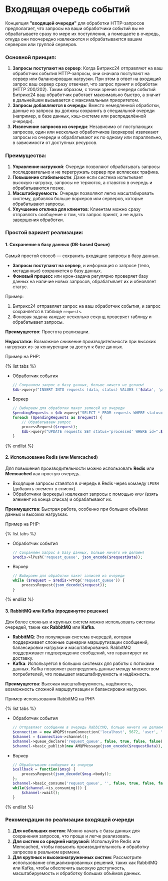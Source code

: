 # Входящая очередь событий

Концепция **"входящей очереди"** для обработки HTTP-запросов предполагает, что запросы на ваши обработчики событий вы не обрабатываете сразу по мере их поступления, а помещаете в очередь, откуда они поочередно извлекаются и обрабатываются вашим сервером или группой серверов. 

### Основной принцип:

1. **Запросы поступают на сервер**: Когда Битрикс24 отправляют на ваш обработчик события HTTP-запросы, они сначала поступают на сервер или балансировщик нагрузки. При этом в ответ на входящий запрос ваш сервер сразу отвечает, что запрос принят и обработан (HTTP 200/202). Таким образом, с точки зрения очереди событий Битрикс24 ваш обработчик работает максимально быстро, а значит в дальнейшем вызывается с максимальным приоритетом.
2. **Запросы добавляются в очередь**: Вместо немедленной обработки, данные из запроса вы должны сохранить в специальной очереди (например, в базе данных, кэш-системе или распределённой очереди).
3. **Извлечение запросов из очереди**: Независимо от поступающих запросов, один или несколько обработчиков (воркеров) извлекают запросы из очереди и обрабатывают их по одному или параллельно, в зависимости от доступных ресурсов.

### Преимущества:

1. **Управление нагрузкой**: Очереди позволяют обрабатывать запросы последовательно и не перегружать сервер при всплесках трафика.
2. **Повышение стабильности**: Даже если система испытывает высокую нагрузку, запросы не теряются, а ставятся в очередь и обрабатываются позже.
3. **Масштабируемость**: Очереди позволяют легко масштабировать систему, добавляя больше воркеров или серверов, которые обрабатывают запросы.
4. **Улучшение отклика для клиентов**: Клиентам можно сразу отправлять сообщение о том, что запрос принят, а не ждать завершения обработки.

### Простой вариант реализации:

#### 1. **Сохранение в базу данных (DB-based Queue)**

Самый простой способ — сохранить входящие запросы в базу данных.

- **Запросы поступают на сервер**, и информация о запросе (тело, метаданные) сохраняется в базу данных.
- **Фоновый процесс** или крон-задача регулярно проверяет базу данных на наличие новых запросов, обрабатывает их и обновляет статус.
  
Пример:

1. Битрикс24 отправляет запрос на ваш обработчик события, и запрос сохраняется в таблице `requests`.
2. Фоновая задача каждые несколько секунд проверяет таблицу и обрабатывает запросы.

**Преимущество**: Простота реализации.

**Недостатки**: Возможное снижение производительности при высоких нагрузках из-за конкуренции за доступ к базе данных.

Пример на PHP:

{% list tabs %}

- Обработчик события

    ```php
    // Сохраняем запрос в базу данных, больше ничего не делаем!
    $db->query("INSERT INTO requests (data, status) VALUES ('$data', 'pending')");
    ```

- Воркер

    ```php
    // Выбираем для обработки пакет записей из очереди
    $pendingRequests = $db->query("SELECT * FROM requests WHERE status='pending'");
    foreach ($pendingRequests as $request) {
        // Обрабатываем запрос
        processRequest($request);
        $db->query("UPDATE requests SET status='processed' WHERE id=".$request['id']);
    }
    ```

{% endlist %}

#### 2. **Использование Redis (или Memcached)**

Для повышения производительности можно использовать **Redis** или **Memcached** как простую очередь.

- Входящие запросы ставятся в очередь в Redis через команду `LPUSH` (добавить элемент в список).
- Обработчики (воркеры) извлекают запросы с помощью `RPOP` (взять элемент из конца списка) и обрабатывают их.

**Преимущества**: Быстрая работа, особенно при больших объёмах данных и высоких нагрузках.

Пример на PHP:

{% list tabs %}

- Обработчик события

    ```php
    // Сохраняем запрос в базу данных, больше ничего не делаем!
    $redis->lPush('request_queue', json_encode($requestData));
    ```

- Воркер

    ```php
    // Выбираем для обработки пакет записей из очереди
    while ($request = $redis->rPop('request_queue')) {
        processRequest(json_decode($request));
    }
    ```

{% endlist %}

#### 3. **RabbitMQ или Kafka (продвинутое решение)**

Для более сложных и крупных систем можно использовать системы очередей, такие как **RabbitMQ** или **Kafka**.

- **RabbitMQ**: Это популярная система очередей, которая поддерживает сложные сценарии маршрутизации сообщений, балансировки нагрузки и масштабирования. RabbitMQ поддерживает подтверждение сообщений, что гарантирует их доставку.
- **Kafka**: Используется в больших системах для работы с потоками данных. Kafka позволяет распределять данные между множеством потребителей, что повышает масштабируемость и надёжность.

**Преимущества**: Высокая масштабируемость, надёжность, возможность сложной маршрутизации и балансировки нагрузки.

Пример использования RabbitMQ на PHP:

{% list tabs %}

- Обработчик события

    ```php
    // Отправляет сообщение в очередь RabbitMQ, больше ничего не делаем!
    $connection = new AMQPStreamConnection('localhost', 5672, 'user', 'password');
    $channel = $connection->channel();
    $channel->queue_declare('request_queue', false, true, false, false);
    $channel->basic_publish(new AMQPMessage(json_encode($requestData)), '', 'request_queue');
    ```

- Воркер

    ```php
    // Обрабатываем сообщения из очереди
    $callback = function($msg) {
        processRequest(json_decode($msg->body));
    };
    $channel->basic_consume('request_queue', '', false, true, false, false, $callback);
    while($channel->is_consuming()) {
        $channel->wait();
    }
    ```

{% endlist %}

### Рекомендации по реализации входящей очереди

1. **Для небольших систем**: Можно начать с базы данных для сохранения запросов, что проще и легче реализовать.
2. **Для систем со средней нагрузкой**: Используйте Redis или Memcached, чтобы повысить производительность и обработку запросов в реальном времени.
3. **Для крупных и высоконагруженных систем**: Рассмотрите использование специализированных решений, таких как RabbitMQ или Kafka, чтобы обеспечить высокую доступность, масштабируемость и обработку больших объёмов данных.